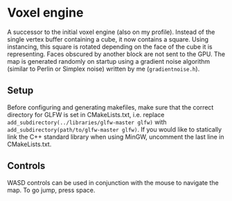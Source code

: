 # Voxel engine
A successor to the initial voxel engine (also on my profile). Instead of the single vertex buffer containing a cube, it now contains a square. Using instancing, this square is rotated depending on the face of the cube it is representing. Faces obscured by another block are not sent to the GPU. The map is generated randomly on startup using a gradient noise algorithm (similar to Perlin or Simplex noise) written by me (`gradientnoise.h`).

## Setup
Before configuring and generating makefiles, make sure that the correct directory for GLFW is set in CMakeLists.txt, i.e. replace `add_subdirectory(../libraries/glfw-master glfw)` with `add_subdirectory(path/to/glfw-master glfw)`. If you would like to statically link the C++ standard library when using MinGW, uncomment the last line in CMakeLists.txt.

## Controls
WASD controls can be used in conjunction with the mouse to navigate the map. To go jump, press space.